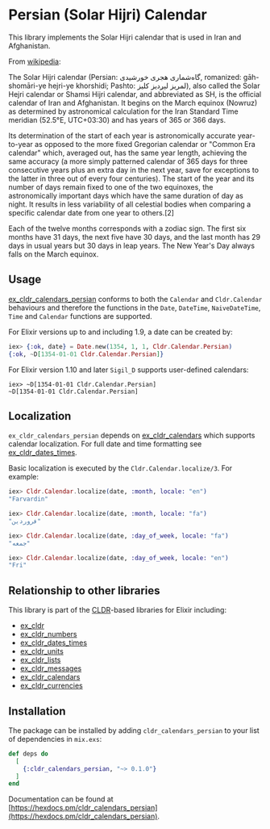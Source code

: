 # Persian (Solar Hijri) Calendar

This library implements the Solar Hijri calendar that is used in Iran and Afghanistan.

From [wikipedia](https://en.wikipedia.org/wiki/Solar_Hijri_calendar):

The Solar Hijri calendar (Persian: گاه‌شماری هجری خورشیدی‎, romanized: gāh-shomāri-ye hejri-ye khorshidi; Pashto: لمريز لېږدیز کلیز‎), also called the Solar Hejri calendar or Shamsi Hijri calendar, and abbreviated as SH, is the official calendar of Iran and Afghanistan. It begins on the March equinox (Nowruz) as determined by astronomical calculation for the Iran Standard Time meridian (52.5°E, UTC+03:30) and has years of 365 or 366 days.

Its determination of the start of each year is astronomically accurate year-to-year as opposed to the more fixed Gregorian calendar or "Common Era calendar" which, averaged out, has the same year length, achieving the same accuracy (a more simply patterned calendar of 365 days for three consecutive years plus an extra day in the next year, save for exceptions to the latter in three out of every four centuries). The start of the year and its number of days remain fixed to one of the two equinoxes, the astronomically important days which have the same duration of day as night. It results in less variability of all celestial bodies when comparing a specific calendar date from one year to others.[2]

Each of the twelve months corresponds with a zodiac sign. The first six months have 31 days, the next five have 30 days, and the last month has 29 days in usual years but 30 days in leap years. The New Year's Day always falls on the March equinox.

## Usage

[ex_cldr_calendars_persian](https://hex.pm/packages/ex_cldr_calenars_persian) conforms to both the `Calendar` and `Cldr.Calendar` behaviours and therefore the functions in the `Date`, `DateTime`, `NaiveDateTime`, `Time` and `Calendar` functions are supported.

For Elixir versions up to and including 1.9, a date can be created by:
```elixir
iex> {:ok, date} = Date.new(1354, 1, 1, Cldr.Calendar.Persian)
{:ok, ~D[1354-01-01 Cldr.Calendar.Persian]}
```
For Elixir version 1.10 and later `Sigil_D` supports user-defined calendars:
```
iex> ~D[1354-01-01 Cldr.Calendar.Persian]
~D[1354-01-01 Cldr.Calendar.Persian]
```

## Localization

`ex_cldr_calendars_persian` depends on [ex_cldr_calendars](https://hex.pm/packages/ex_cldr_calendars) which supports calendar localization. For full date and time formatting see [ex_cldr_dates_times](https://hex.pm/packages/ex_cldr_dates_times).

Basic localization is executed by the `Cldr.Calendar.localize/3`. For example:

```elixir
iex> Cldr.Calendar.localize(date, :month, locale: "en")
"Farvardin"

iex> Cldr.Calendar.localize(date, :month, locale: "fa")
"فروردین"

iex> Cldr.Calendar.localize(date, :day_of_week, locale: "fa")
"جمعه"

iex> Cldr.Calendar.localize(date, :day_of_week, locale: "en")
"Fri"
```

## Relationship to other libraries

This library is part of the [CLDR](https://cldr.unicode.org)-based libraries for Elixir including:

* [ex_cldr](https://hex.pm/packages/ex_cldr)
* [ex_cldr_numbers](https://hex.pm/packages/ex_cldr_numbers)
* [ex_cldr_dates_times](https://hex.pm/packages/ex_cldr_dates_times)
* [ex_cldr_units](https://hex.pm/packages/ex_cldr_units)
* [ex_cldr_lists](https://hex.pm/packages/ex_cldr_lists)
* [ex_cldr_messages](https://hex.pm/packages/ex_cldr_messages)
* [ex_cldr_calendars](https://hex.pm/packages/ex_cldr_calendars)
* [ex_cldr_currencies](https://hex.pm/packages/ex_cldr_currencies)

## Installation

The package can be installed by adding `cldr_calendars_persian` to your list of dependencies in `mix.exs`:

```elixir
def deps do
  [
    {:cldr_calendars_persian, "~> 0.1.0"}
  ]
end
```
Documentation can be found at [https://hexdocs.pm/cldr_calendars_persian](https://hexdocs.pm/cldr_calendars_persian).

